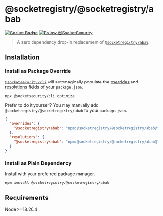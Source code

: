 # @socketregistry/@socketregistry/abab

[![Socket Badge](https://socket.dev/api/badge/npm/package/@socketregistry/@socketregistry/abab)](https://socket.dev/npm/package/@socketregistry/@socketregistry/abab)
[![Follow @SocketSecurity](https://img.shields.io/twitter/follow/SocketSecurity?style=social)](https://twitter.com/SocketSecurity)

> A zero dependency drop-in replacement of
> [`@socketregistry/abab`](https://www.npmjs.com/package/@socketregistry/abab).

## Installation

### Install as Package Override

[`@socketsecurity/cli`](https://www.npmjs.com/package/@socketsecurity/cli) will
automagically populate the
[overrides](https://docs.npmjs.com/cli/v9/configuring-npm/package-json#overrides)
and [resolutions](https://yarnpkg.com/configuration/manifest#resolutions) fields
of your `package.json`.

```sh
npx @socketsecurity/cli optimize
```

Prefer to do it yourself? You may manually add
`@socketregistry/@socketregistry/abab` to your `package.json`.

```json
{
  "overrides": {
    "@socketregistry/abab": "npm:@socketregistry/@socketregistry/abab@^1"
  },
  "resolutions": {
    "@socketregistry/abab": "npm:@socketregistry/@socketregistry/abab@^1"
  }
}
```

### Install as Plain Dependency

Install with your preferred package manager.

```sh
npm install @socketregistry/@socketregistry/abab
```

## Requirements

Node &gt;=18.20.4
